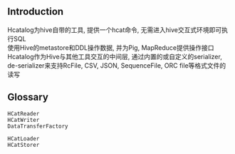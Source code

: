 ## Introduction
Hcatalog为hive自带的工具, 提供一个hcat命令, 无需进入hive交互式环境即可执行SQL  
使用Hive的metastore和DDL操作数据, 并为Pig, MapReduce提供操作接口  
Hcatalog作为Hive与其他工具交互的中间层, 通过内置的或自定义的serializer, de-serializer来支持RcFile, CSV, JSON, SequenceFile, ORC file等格式文件的读写  


## Glossary
```
HCatReader
HCatWriter
DataTransferFactory

HCatLoader 
HCatStorer
```
